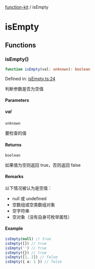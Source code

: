 [function-kit](index.md) / isEmpty

# isEmpty

## Functions

### isEmpty()

```ts
function isEmpty(val: unknown): boolean
```

Defined in: [isEmpty.ts:24](https://github.com/Xaviw/function-kit/blob/98b9f91b74d378f39744fe7ad3262547892c04f0/src/isEmpty.ts#L24)

判断参数是否为空值

#### Parameters

##### val

`unknown`

要检查的值

#### Returns

`boolean`

如果值为空则返回 true，否则返回 false

#### Remarks

以下情况被认为是空值：
- null 或 undefined
- 空数组或空类数组对象
- 空字符串
- 空对象（没有自身可枚举属性）

#### Example

```ts
isEmpty(null) // true
isEmpty([]) // true
isEmpty('') // true
isEmpty({}) // true
isEmpty([1, 2]) // false
isEmpty({ a: 1 }) // false
```
